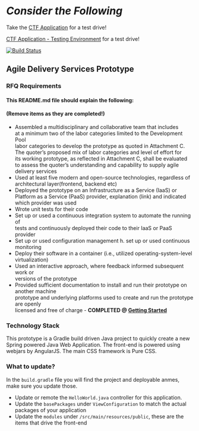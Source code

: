 # ***Consider the Following***

Take the [CTF Application](http://bp-testdeployslb-1690116647.us-east-1.elb.amazonaws.com/ctf) for a test drive!

[CTF Application - Testing Environment](http://54.175.58.210:8080/ctf) for a test drive!

[![Build Status](https://travis-ci.org/BridgePhase/ctf.svg?branch=master)](https://travis-ci.org/BridgePhase/ctf)

## Agile Delivery Services Prototype

### **RFQ Requirements**   
#### This README.md file should explain the following:
#### (**Remove items as they are completed!**)

* Assembled a multidisciplinary and collaborative team that includes   
  at a minimum two of the labor categories limited to the Development Pool   
  labor categories to develop the prototype as quoted in Attachment C.   
  The quoter’s proposed mix of labor categories and level of effort for   
  its working prototype, as reflected in Attachment C, shall be evaluated   
  to assess the quoter’s understanding and capability to supply agile delivery services
* Used at least five modern and open-source technologies, regardless of   
  architectural layer(frontend, backend etc)   
* Deployed the prototype on an Infrastructure as a Service (IaaS) or   
  Platform as a Service (PaaS) provider, explanation (link) and indicated   
  which provider was used   
* Wrote unit tests for their code
* Set up or used a continuous integration system to automate the running of   
  tests and continuously deployed their code to their IaaS or PaaS provider   
* Set up or used configuration management h.   set up or used continuous monitoring   
* Deploy their software in a container (i.e., utilized operating-system-level virtualization)
* Used an interactive approach, where feedback informed subsequent work or   
  versions of the prototype   
* Provided sufficient documentation to install and run their prototype on another machine   
  prototype and underlying platforms used to create and run the prototype are openly   
  licensed and free of charge - **COMPLETED @ [Getting Started](documentation/GettingStarted.md)**


### Technology Stack
This prototype is a Gradle build driven Java project to quickly create a new Spring powered Java 
Web Application. The front-end is powered using webjars by AngularJS. The main CSS framework is
Pure CSS. 

### What to update?

In the `build.gradle` file you will find the project and deployable anmes, make sure you update those.

* Update or remote the `HelloWorld.java` controller for this application. 
* Update the `basePackages` under `ViewConfiguration` to match the actual packages of your application
* Update the `modules` under `/src/main/resources/public`, these are the items that drive the front-end
